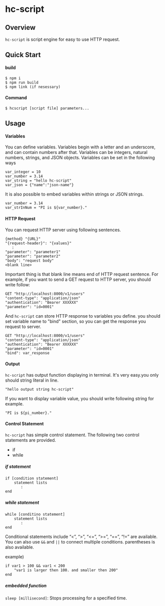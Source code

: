 # hc-script

## Overview

`hc-script` is script engine for easy to use HTTP request.

## Quick Start

#### build

```
$ npm i
$ npm run build
$ npm link (if nesessary)
```

#### Command

```
$ hcscript [script file] parameters...
```

## Usage

#### Variables

You can define variables.
Variables begin with a letter and an underscore, and can contain numbers after that.
Variables can be integers, natural numbers, strings, and JSON objects.
Variables can be set in the following ways

```
var_integer = 10
var_number = 3.14
var_string = "hello hc-script"
var_json = {"name":"json-name"}
```

It is also possible to embed variables within strings or JSON strings.

```
var_number = 3.14
var_strInNum = "PI is ${var_number}."
```

#### HTTP Request

You can request HTTP server using following sentences.

```
{method} "{URL}"
"{request-header}": "{values}"
   :
"parameter": "parameter1"
"parameter": "parameter2"
"body": "request body"
<blank line>
```

Important thing is that blank line means end of HTTP request sentence.
For example, if you want to send a GET request to HTTP server, you should write follow:

```
GET "http://localhost:8000/v1/users"
"content-type": "application/json"
"authentication": "Bearer XXXXXX"
"parameter": "id=0001"
```

And `hc-script` can store HTTP response to variables you define.
you should set variable name to "bind" section, so you can get the response you request to server.

```
GET "http://localhost:8000/v1/users"
"content-type": "application/json"
"authentication": "Bearer XXXXXX"
"parameter": "id=0001"
"bind": var_response
```

#### Output

`hc-script` has output function displaying in terminal.
It's very easy.you only should string literal in line.

```
"hello output string hc-script"
```

If you want to display variable value, you should write following string for example.

```
"PI is ${pi_number}."
```

#### Control Statement

`hc-script` has simple control statement. The following two control statements are provided.

- if
- while

##### if statement

```
if [condition statement]
    statement lists
       :
end
```

##### while statement

```
while [conditino statement]
    statement lists
       :
end
```

Conditional statements include “<”, “>”, “<=”, “>=”, “==”, “!=” are available.
You can also use `&&` and `||` to connect multiple conditions. parentheses is also available.

example)

```
if var1 > 100 && var1 < 200
    "var1 is larger then 100. and smaller then 200"
end
```

##### embedded function

`sleep [millisecond]`: Stops processing for a specified time.
